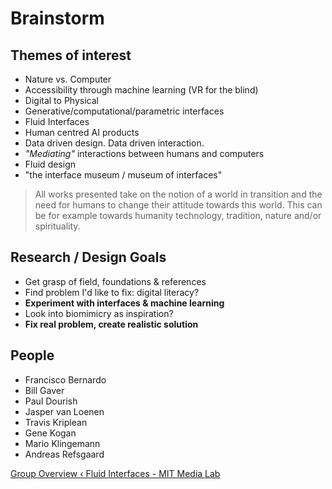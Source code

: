 # Brainstorm

## Themes of interest

- Nature vs. Computer
- Accessibility through machine learning (VR for the blind)
- Digital to Physical
- Generative/computational/parametric interfaces
- Fluid Interfaces
- Human centred AI products
- Data driven design. Data driven interaction.
- *"Mediating"* interactions between humans and computers
- Fluid design
- "the interface museum / museum of interfaces"

> All works presented take on the notion of a world in transition and the need for humans to change their attitude towards this world. This can be for example towards humanity technology, tradition, nature and/or spirituality.

## Research / Design **Goals**

- Get grasp of field, foundations & references
- Find problem I'd like to fix: digital literacy?
- **Experiment with interfaces & machine learning**
- Look into biomimicry as inspiration?
- **Fix real problem, create realistic solution**

## People

- Francisco Bernardo
- Bill Gaver
- Paul Dourish
- Jasper van Loenen
- Travis Kriplean
- Gene Kogan
- Mario Klingemann
- Andreas Refsgaard

[Group Overview ‹ Fluid Interfaces - MIT Media Lab](https://www.media.mit.edu/groups/fluid-interfaces/overview/)